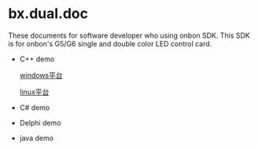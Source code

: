 # bx.dual.doc
These documents for software developer who using onbon SDK. This SDK is for onbon's G5/G6 single and double color LED control card.



- C++ demo

  [windows平台](https://github.com/onbonlab/bx.dual.demo.cplus)

  [linux平台](https://github.com/onbonlab/bx.dual.linux.cplus)

- C# demo

- Delphi demo

- java demo